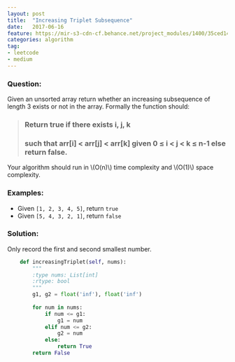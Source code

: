 ```yaml
---
layout: post
title:  "Increasing Triplet Subsequence"
date:   2017-06-16
feature: https://mir-s3-cdn-cf.behance.net/project_modules/1400/35ced149535589.58b77ea8a4cbd.jpg
categories: algorithm
tag:
- leetcode
- medium
---
```

### Question:
Given an unsorted array return whether an increasing subsequence of length 3 exists or not in the array.
Formally the function should:
>### Return true if there exists i, j, k 
>### such that arr[i] < arr[j] < arr[k] given 0 ≤ i < j < k ≤ n-1 else return false.

Your algorithm should run in \\(O\(n\)\\) time complexity and \\(O\(1\)\\) space complexity.

### Examples:
- Given `[1, 2, 3, 4, 5]`, return `true`
- Given `[5, 4, 3, 2, 1]`, return `false`

### Solution:
Only record the first and second smallest number.
```python
    def increasingTriplet(self, nums):
        """
        :type nums: List[int]
        :rtype: bool
        """
        g1, g2 = float('inf'), float('inf')
        
        for num in nums:
            if num <= g1:
                g1 = num
            elif num <= g2:
                g2 = num
            else:
                return True
        return False
```